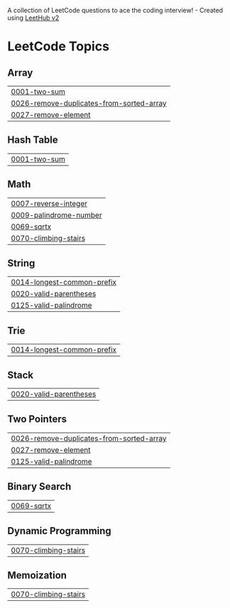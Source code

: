 A collection of LeetCode questions to ace the coding interview! - Created using [LeetHub v2](https://github.com/arunbhardwaj/LeetHub-2.0)
<!---LeetCode Topics Start-->
# LeetCode Topics
## Array
|  |
| ------- |
| [0001-two-sum](https://github.com/rishithapemmireddy/leetcode/tree/master/0001-two-sum) |
| [0026-remove-duplicates-from-sorted-array](https://github.com/rishithapemmireddy/leetcode/tree/master/0026-remove-duplicates-from-sorted-array) |
| [0027-remove-element](https://github.com/rishithapemmireddy/leetcode/tree/master/0027-remove-element) |
## Hash Table
|  |
| ------- |
| [0001-two-sum](https://github.com/rishithapemmireddy/leetcode/tree/master/0001-two-sum) |
## Math
|  |
| ------- |
| [0007-reverse-integer](https://github.com/rishithapemmireddy/leetcode/tree/master/0007-reverse-integer) |
| [0009-palindrome-number](https://github.com/rishithapemmireddy/leetcode/tree/master/0009-palindrome-number) |
| [0069-sqrtx](https://github.com/rishithapemmireddy/leetcode/tree/master/0069-sqrtx) |
| [0070-climbing-stairs](https://github.com/rishithapemmireddy/leetcode/tree/master/0070-climbing-stairs) |
## String
|  |
| ------- |
| [0014-longest-common-prefix](https://github.com/rishithapemmireddy/leetcode/tree/master/0014-longest-common-prefix) |
| [0020-valid-parentheses](https://github.com/rishithapemmireddy/leetcode/tree/master/0020-valid-parentheses) |
| [0125-valid-palindrome](https://github.com/rishithapemmireddy/leetcode/tree/master/0125-valid-palindrome) |
## Trie
|  |
| ------- |
| [0014-longest-common-prefix](https://github.com/rishithapemmireddy/leetcode/tree/master/0014-longest-common-prefix) |
## Stack
|  |
| ------- |
| [0020-valid-parentheses](https://github.com/rishithapemmireddy/leetcode/tree/master/0020-valid-parentheses) |
## Two Pointers
|  |
| ------- |
| [0026-remove-duplicates-from-sorted-array](https://github.com/rishithapemmireddy/leetcode/tree/master/0026-remove-duplicates-from-sorted-array) |
| [0027-remove-element](https://github.com/rishithapemmireddy/leetcode/tree/master/0027-remove-element) |
| [0125-valid-palindrome](https://github.com/rishithapemmireddy/leetcode/tree/master/0125-valid-palindrome) |
## Binary Search
|  |
| ------- |
| [0069-sqrtx](https://github.com/rishithapemmireddy/leetcode/tree/master/0069-sqrtx) |
## Dynamic Programming
|  |
| ------- |
| [0070-climbing-stairs](https://github.com/rishithapemmireddy/leetcode/tree/master/0070-climbing-stairs) |
## Memoization
|  |
| ------- |
| [0070-climbing-stairs](https://github.com/rishithapemmireddy/leetcode/tree/master/0070-climbing-stairs) |
<!---LeetCode Topics End-->